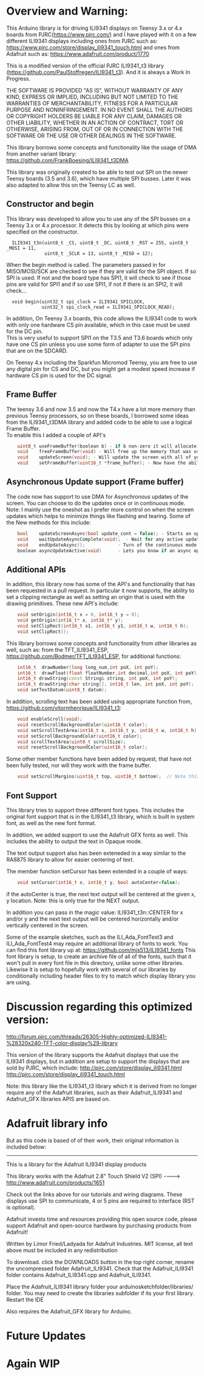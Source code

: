 Overview and Warning: 
=====
This Arduino library is for driving ILI9341 displays on Teensy 3.x or 4.x boards from 
PJRC(https://www.pjrc.com/) and I have played with it on a few different
ILI9341 displays including ones from PJRC such as: https://www.pjrc.com/store/display_ili9341_touch.html and ones from Adafruit such as: https://www.adafruit.com/product/1770

This is a modified version of the official PJRC ILI9341_t3 library (https://github.com/PaulStoffregen/ILI9341_t3).
And it is always a Work In Progress.

THE SOFTWARE IS PROVIDED "AS IS", WITHOUT WARRANTY OF ANY KIND, EXPRESS OR
IMPLIED, INCLUDING BUT NOT LIMITED TO THE WARRANTIES OF MERCHANTABILITY,
FITNESS FOR A PARTICULAR PURPOSE AND NONINFRINGEMENT. IN NO EVENT SHALL THE
AUTHORS OR COPYRIGHT HOLDERS BE LIABLE FOR ANY CLAIM, DAMAGES OR OTHER
LIABILITY, WHETHER IN AN ACTION OF CONTRACT, TORT OR OTHERWISE, ARISING FROM,
OUT OF OR IN CONNECTION WITH THE SOFTWARE OR THE USE OR OTHER DEALINGS IN THE
SOFTWARE.


This library borrows some concepts and functionality like the usage of DMA from another variant library: https://github.com/FrankBoesing/ILI9341_t3DMA

This library was originally created to be able to test out SPI on the newer Teensy boards (3.5 and 3.6), which have multiple SPI busses. Later it was
also adapted to allow this on the Teensy LC as well. 


Constructor and begin
----
This library was developed to allow you to use any of the SPI busses on a Teensy 3.x or 4.x processor. 
It detects this by looking at which pins were specified on the constructor. 

```
  ILI9341_t3n(uint8_t _CS, uint8_t _DC, uint8_t _RST = 255, uint8_t _MOSI = 11,
              uint8_t _SCLK = 13, uint8_t _MISO = 12);
```

When the begin method is called.  The parameters passed in for MISO/MOSI/SCK are checked to see if they are valid 
for the SPI object.  If so SPI is used.  If not and the board type has SPI1, it will check to 
see if those pins are valid for SPI1 and if so use SPI1, if not if there is an SPI2, it will check...
```
  void begin(uint32_t spi_clock = ILI9341_SPICLOCK,
             uint32_t spi_clock_read = ILI9341_SPICLOCK_READ);
```

In addition, On Teensy 3.x boards, this code allows the ILI9341 code to work with only 
one hardware CS pin available, which in this case must be used for the DC pin.  
This is very useful to support SPI1 on the T3.5 and T3.6 boards which only
have one CS pin unless you use some form of adapter to use the SPI pins that are on the SDCARD.   

On Teensy 4.x including the Sparkfun Micromod Teensy, you are free to use any digital pin for CS and DC, but you might
get a modest speed increase if hardware CS pin is used for the DC signal. 


Frame Buffer
------------
The teensy 3.6 and now 3.5 and now the T4.x have a lot more memory than previous Teensy processors, so on these boards, 
I borrowed some ideas from the ILI9341_t3DMA library and added code to be able to use a logical Frame Buffer.  
To enable this I added a couple of API's 
```c++
    uint8_t useFrameBuffer(boolean b) - if b non-zero it will allocate memory and start using
    void	freeFrameBuffer(void) - Will free up the memory that was used.
    void	updateScreen(void); - Will update the screen with all of your updates...
	void	setFrameBuffer(uint16_t *frame_buffer); - Now have the ability allocate the frame buffer and pass it in, to avoid use of malloc
```
Asynchronous Update support (Frame buffer)
------------------------

The code now has support to use DMA for Asynchronous updates of the screen.  You can choose to do the updates once or in continuous mode.  Note: I mainly use the 
oneshot as I prefer more control on when the screen updates which helps to minimize things like flashing and tearing. 
Some of the New methods for this include: 

```c++
	bool	updateScreenAsync(bool update_cont = false); - Starts an update either one shot or continuous
	void	waitUpdateAsyncComplete(void);  - Wait for any active update to complete
	void	endUpdateAsync();			 - Turn of the continuous mode.
	boolean	asyncUpdateActive(void)      - Lets you know if an async operation is still active
```

Additional APIs
---------------
In addition, this library now has some of the API's and functionality that has been requested in a pull request.  In particular it now supports, the ability to set a clipping rectangle as well as setting an origin that is used with the drawing primitives.   These new API's include:
```c++
	void setOrigin(int16_t x = 0, int16_t y = 0); 
	void getOrigin(int16_t* x, int16_t* y);
	void setClipRect(int16_t x1, int16_t y1, int16_t w, int16_t h); 
	void setClipRect();
```

This library borrows some concepts and functionality from other libraries as well, such as: from the TFT_ILI9341_ESP, https://github.com/Bodmer/TFT_ILI9341_ESP, for additional functions:
```c++
    int16_t  drawNumber(long long_num,int poX, int poY);
    int16_t  drawFloat(float floatNumber,int decimal,int poX, int poY);   
    int16_t drawString(const String& string, int poX, int poY);
    int16_t drawString(char string[], int16_t len, int poX, int poY);
    void setTextDatum(uint8_t datum);
```

In addition, scrolling text has been added using appropriate function from, https://github.com/vitormhenrique/ILI9341_t3:
```c++
    void enableScroll(void);
    void resetScrollBackgroundColor(uint16_t color);
    void setScrollTextArea(int16_t x, int16_t y, int16_t w, int16_t h);
    void setScrollBackgroundColor(uint16_t color);
    void scrollTextArea(uint8_t scrollSize);
    void resetScrollBackgroundColor(uint16_t color);
```

Some other member functions have been added by request, that have not been fully tested, nor will they work with the
frame buffer.
```c++
	void setScrollMargins(uint16_t top, uint16_t bottom);  // Note this is now also member of Adafruit library
```

Font Support
------------
This library tries to support three different font types.  This includes the original font support that is in the ILI9341_t3 library, which is 
built in system font, as well as the new font format. 

In addition, we added support to use the Adafruit GFX fonts as well. This includes the ability to output the text in Opaque mode. 

The text output support also has been exteneded in a way similar to the RA8875 library to allow for easier centering of text. 

The member function setCursor has been extended in a couple of ways:
```c++
	void setCursor(int16_t x, int16_t y, bool autoCenter=false);
```
if the autoCenter is true, the next text output will be centered at the given x, y location.  Note: this is only true for the NEXT output.  

In addition you can pass in the magic value: ILI9341_t3n::CENTER for x and/or y and the next text output will be centered horizontally and/or vertically centered in the screen. 

Some of the example sketches, such as the ILI_Ada_FontTest3 and ILI_Ada_FontTest4 may require an additional library of fonts to work.
You can find this font library up at: https://github.com/mjs513/ILI9341_fonts
This font library is setup, to create an archive file of all of the fonts, such that it won't pull in every font file in this directory, 
unlike some other libraries.  Likewise it is setup to hopefully work with several of our libraries by conditionally including header files
to try to match which display library you are using. 



Discussion regarding this optimized version:
==========================

http://forum.pjrc.com/threads/26305-Highly-optimized-ILI9341-%28320x240-TFT-color-display%29-library

This version of the library supports the Adafruit displays that use the ILI9341 displays, but in
addition are setup to support the displays that are sold by PJRC, which include:
	http://pjrc.com/store/display_ili9341.html
	http://pjrc.com/store/display_ili9341_touch.html

Note: this library like the ILI9341_t3 library which it is derived from no longer  require any of the Adafruit libraries, such as their Adafruit_ILI9341 and Adafruit_GFX libraries APIS are based on.

Adafruit library info
=======================

But as this code is based of of their work, their original information is included below:

------------------------------------------

This is a library for the Adafruit ILI9341 display products

This library works with the Adafruit 2.8" Touch Shield V2 (SPI)
  ----> http://www.adafruit.com/products/1651
 
Check out the links above for our tutorials and wiring diagrams.
These displays use SPI to communicate, 4 or 5 pins are required
to interface (RST is optional).

Adafruit invests time and resources providing this open source code,
please support Adafruit and open-source hardware by purchasing
products from Adafruit!

Written by Limor Fried/Ladyada for Adafruit Industries.
MIT license, all text above must be included in any redistribution

To download. click the DOWNLOADS button in the top right corner, rename the uncompressed folder Adafruit_ILI9341. Check that the Adafruit_ILI9341 folder contains Adafruit_ILI9341.cpp and Adafruit_ILI9341.

Place the Adafruit_ILI9341 library folder your arduinosketchfolder/libraries/ folder. You may need to create the libraries subfolder if its your first library. Restart the IDE

Also requires the Adafruit_GFX library for Arduino.

Future Updates
==============


Again WIP
=====
